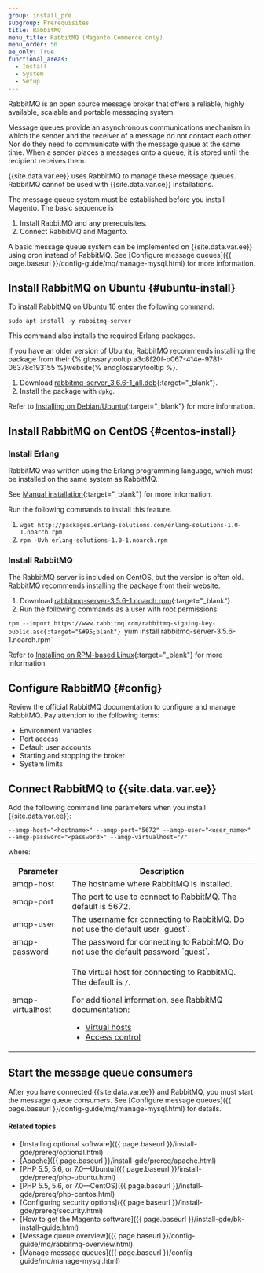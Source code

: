 ```yaml
---
group: install_pre
subgroup: Prerequisites
title: RabbitMQ
menu_title: RabbitMQ (Magento Commerce only)
menu_order: 50
ee_only: True
functional_areas:
  - Install
  - System
  - Setup
---
```


RabbitMQ is an open source message broker that offers a reliable, highly available, scalable and portable messaging system.

Message queues provide an asynchronous communications mechanism in which the sender and the receiver of a message do not contact each other. Nor do they need to communicate with the message queue at the same time. When a sender places a messages onto a queue, it is stored until the recipient receives them.

{{site.data.var.ee}} uses RabbitMQ to manage these message queues. RabbitMQ cannot be used with {{site.data.var.ce}} installations.

The message queue system must be established before you install Magento. The basic sequence is

1. Install RabbitMQ and any prerequisites.
2. Connect RabbitMQ and Magento.

<div class="bs-callout bs-callout-info" id="info" markdown="1">
A basic message queue system can be implemented on {{site.data.var.ee}} using cron instead of RabbitMQ. See [Configure message queues]({{ page.baseurl }}/config-guide/mq/manage-mysql.html) for more information.
</div>

## Install RabbitMQ on Ubuntu {#ubuntu-install}

To install RabbitMQ on Ubuntu 16 enter the following command:

    sudo apt install -y rabbitmq-server

This command also installs the required Erlang packages.

If you have an older version of Ubuntu, RabbitMQ recommends installing the package from their {% glossarytooltip a3c8f20f-b067-414e-9781-06378c193155 %}website{% endglossarytooltip %}.

1. Download [rabbitmq-server_3.6.6-1_all.deb](https://www.rabbitmq.com/releases/rabbitmq-server/v3.6.6/rabbitmq-server_3.6.6-1_all.deb){:target="&#95;blank"}.
2. Install the package with `dpkg`.

Refer to [Installing on Debian/Ubuntu](https://www.rabbitmq.com/install-debian.html){:target="&#95;blank"} for more information.

## Install RabbitMQ on CentOS {#centos-install}

### Install Erlang

RabbitMQ was written using the Erlang programming language, which must be installed on the same system as RabbitMQ.

See [Manual installation](https://www.erlang-solutions.com/resources/download.html){:target="&#95;blank"} for more information.

Run the following commands to install this feature.

1. `wget http://packages.erlang-solutions.com/erlang-solutions-1.0-1.noarch.rpm`
2. `rpm -Uvh erlang-solutions-1.0-1.noarch.rpm`

### Install RabbitMQ

The RabbitMQ server is included on CentOS, but the version is often old. RabbitMQ recommends installing the package from their website.

1. Download [rabbitmq-server-3.5.6-1.noarch.rpm](https://www.rabbitmq.com/releases/rabbitmq-server/v3.5.6/rabbitmq-server-3.5.6-1.noarch.rpm){:target="&#95;blank"}.
2. Run the following commands as a user with root permissions:

`rpm --import https://www.rabbitmq.com/rabbitmq-signing-key-public.asc{:target="&#95;blank"}
`yum install rabbitmq-server-3.5.6-1.noarch.rpm`

Refer to [Installing on RPM-based Linux](https://www.rabbitmq.com/install-rpm.html){:target="&#95;blank"} for more information.

## Configure RabbitMQ {#config}

Review the official RabbitMQ documentation to configure and manage RabbitMQ. Pay attention to the following items:

* Environment variables
* Port access
* Default user accounts
* Starting and stopping the broker
* System limits

## Connect RabbitMQ to {{site.data.var.ee}}

Add the following command line parameters when you install {{site.data.var.ee}}:

`--amqp-host="<hostname>" --amqp-port="5672" --amqp-user="<user_name>" --amqp-password="<password>" --amqp-virtualhost="/"`

where:

<table>
<tr>
<th>Parameter</th><th>Description</th>
</tr>
<tr>
<td>amqp-host</td>
<td>The hostname where RabbitMQ is installed.</td>
</tr>
<tr>
<td>amqp-port</td>
<td>The port to use to connect to RabbitMQ. The default is 5672.</td>
</tr>
<tr>
<td>amqp-user</td>
<td>The username for connecting to RabbitMQ. Do not use the default user `guest`. </td>
</tr>
<tr>
<td>amqp-password</td>
<td>The password for connecting to RabbitMQ. Do not use the default password `guest`. </td>
</tr>
<tr>
<td>amqp-virtualhost</td>
<td><p>The virtual host for connecting to RabbitMQ. The default is <code>/</code>. </p>
<p>For additional information, see RabbitMQ documentation:</p>
<ul><li><a href="https://www.rabbitmq.com/vhosts.html" target="&#95;blank">Virtual hosts</a></li>
<li><a href="https://www.rabbitmq.com/access-control.html" target="&#95;blank">Access control</a></li></ul></td>
</tr>
</table>

## Start the message queue consumers

After you have connected {{site.data.var.ee}} and RabbitMQ, you must start the message queue consumers. See [Configure message queues]({{ page.baseurl }}/config-guide/mq/manage-mysql.html) for details.

#### Related topics

*	[Installing optional software]({{ page.baseurl }}/install-gde/prereq/optional.html)
*	[Apache]({{ page.baseurl }}/install-gde/prereq/apache.html)
*	[PHP 5.5, 5.6, or 7.0&mdash;Ubuntu]({{ page.baseurl }}/install-gde/prereq/php-ubuntu.html)
*	[PHP 5.5, 5.6, or 7.0&mdash;CentOS]({{ page.baseurl }}/install-gde/prereq/php-centos.html)
*	[Configuring security options]({{ page.baseurl }}/install-gde/prereq/security.html)
*	[How to get the Magento software]({{ page.baseurl }}/install-gde/bk-install-guide.html)
*	[Message queue overview]({{ page.baseurl }}/config-guide/mq/rabbitmq-overview.html)
*	[Manage message queues]({{ page.baseurl }}/config-guide/mq/manage-mysql.html)
